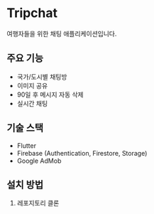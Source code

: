 # Tripchat

여행자들을 위한 채팅 애플리케이션입니다.

## 주요 기능

- 국가/도시별 채팅방
- 이미지 공유
- 90일 후 메시지 자동 삭제
- 실시간 채팅

## 기술 스택

- Flutter
- Firebase (Authentication, Firestore, Storage)
- Google AdMob

## 설치 방법 

1. 레포지토리 클론